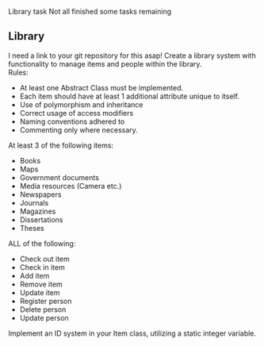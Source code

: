 Library task
Not all finished some tasks remaining 
## Library
I need a link to your git repository for this asap!
Create a library system with functionality to manage items and people within the library.  
Rules:  
- At least one Abstract Class must be implemented.
- Each item should have at least 1 additional attribute unique to itself.
- Use of polymorphism and inheritance
- Correct usage of access modifiers
- Naming conventions adhered to
- Commenting only where necessary.

At least 3 of the following items:
- Books
- Maps  
- Government documents
- Media resources (Camera etc.)
- Newspapers
- Journals
- Magazines
- Dissertations
- Theses

ALL of the following:
- Check out item
- Check in item
- Add item
- Remove item
- Update item
- Register person
- Delete person
- Update person
 
Implement an ID system in your Item class, utilizing a static integer variable. 
